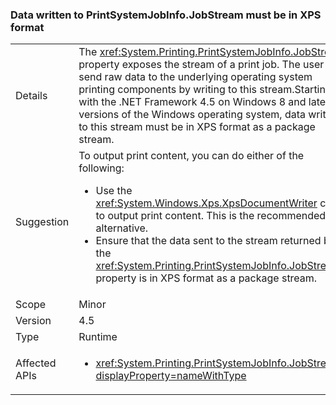 ### Data written to PrintSystemJobInfo.JobStream must be in XPS format

|   |   |
|---|---|
|Details|The <xref:System.Printing.PrintSystemJobInfo.JobStream> property exposes the stream of a print job. The user can send raw data to the underlying operating system printing components by writing to this stream.Starting with the .NET Framework 4.5 on Windows 8 and later versions of the Windows operating system, data written to this stream must be in XPS format as a package stream.|
|Suggestion|To output print content, you can do either of the following:<ul><li>Use the <xref:System.Windows.Xps.XpsDocumentWriter> class to output print content. This is the recommended alternative.</li><li>Ensure that the data sent to the stream returned by the <xref:System.Printing.PrintSystemJobInfo.JobStream> property is in XPS format as a package stream.</li></ul>|
|Scope|Minor|
|Version|4.5|
|Type|Runtime|
|Affected APIs|<ul><li><xref:System.Printing.PrintSystemJobInfo.JobStream?displayProperty=nameWithType></li></ul>|
